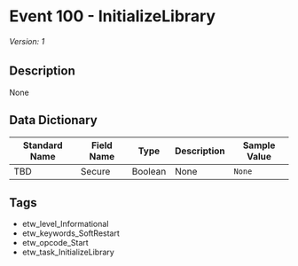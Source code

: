 # Event 100 - InitializeLibrary
###### Version: 1

## Description
None

## Data Dictionary
|Standard Name|Field Name|Type|Description|Sample Value|
|---|---|---|---|---|
|TBD|Secure|Boolean|None|`None`|

## Tags
* etw_level_Informational
* etw_keywords_SoftRestart
* etw_opcode_Start
* etw_task_InitializeLibrary
